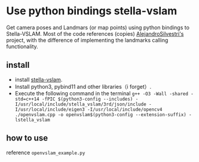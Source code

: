 # Use python bindings stella-vslam 
Get camera poses and Landmars (or map points) using python bindings to Stella-VSLAM. Most of the code references (copies) [AlejandroSilvestri's](https://github.com/AlejandroSilvestri/Stella-VSLAM-Python-bindings) project, with the difference of implementing the landmarks calling functionality.
## install
- install [stella-vslam](https://stella-cv.readthedocs.io/en/latest/installation.html).
- Install python3, pybind11 and other libraries（i forget）.
- Execute the following command in the terminal
`g++ -O3 -Wall -shared -std=c++14 -fPIC $(python3-config --includes) -I/usr/local/include/stella_vslam/3rd/json/include -I/usr/local/include/eigen3 -I/usr/local/include/opencv4 ./openvslam.cpp -o openvslam$(python3-config --extension-suffix) -lstella_vslam`
## how to use
reference `openvslam_example.py`
